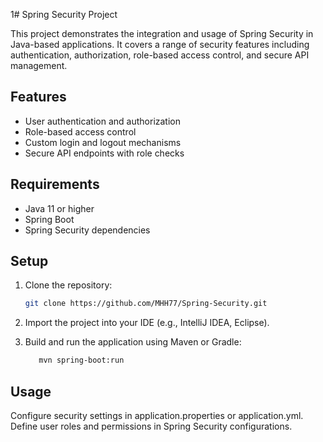1# Spring Security Project

This project demonstrates the integration and usage of Spring Security in Java-based applications. It covers a range of security features including authentication, authorization, role-based access control, and secure API management.

## Features
- User authentication and authorization
- Role-based access control
- Custom login and logout mechanisms
- Secure API endpoints with role checks

## Requirements
- Java 11 or higher
- Spring Boot
- Spring Security dependencies

## Setup

1. Clone the repository:
   ```bash
   git clone https://github.com/MHH77/Spring-Security.git
   
2. Import the project into your IDE (e.g., IntelliJ IDEA, Eclipse).
   
3. Build and run the application using Maven or Gradle:
   ```bash
      mvn spring-boot:run

## Usage
  Configure security settings in application.properties or application.yml.
  Define user roles and permissions in Spring Security configurations.
